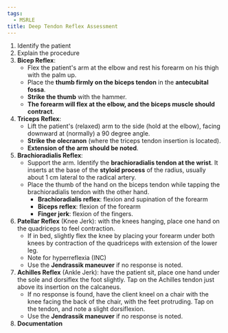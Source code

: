 ```yaml
---
tags:
  - MSRLE
title: Deep Tendon Reflex Assessment
---
```

1. Identify the patient
2. Explain the procedure
3. **Bicep Reflex**:
	- Flex the patient's arm at the elbow and rest his forearm on his thigh with the palm up.
	- Place the **thumb firmly on the biceps tendon** in the **antecubital fossa**.
	- **Strike the thumb** with the hammer.
	- **The forearm will flex at the elbow, and the biceps muscle should contract**.
4. **Triceps Reflex**:
	- Lift the patient's (relaxed) arm to the side (hold at the elbow), facing downward at (normally) a 90 degree angle.
	- **Strike the olecranon** (where the triceps tendon insertion is located).
	- **Extension of the arm should be noted**.
5. **Brachioradialis Reflex**:
	- Support the arm. Identify the **brachioradialis tendon at the wrist**. It inserts at the base of the **styloid process** of the radius, usually about 1 cm lateral to the radical artery.
	- Place the thumb of the hand on the biceps tendon while tapping the brachioradialis tendon with the other hand.
		- **Brachioradialis reflex**: flexion and supination of the forearm
		- **Biceps reflex**: flexion of the forearm
		- **Finger jerk**: flexion of the fingers.
6. **Patellar Reflex** (Knee Jerk): with the knees hanging, place one hand on the quadriceps to feel contraction.
	- If in bed, slightly flex the knee by placing your forearm under both knees by contraction of the quadriceps with extension of the lower leg.
	- Note for hyperreflexia (INC)
	- Use the **Jendrassik maneuver** if no response is noted.
7. **Achilles Reflex** (Ankle Jerk): have the patient sit, place one hand under the sole and dorsiflex the foot slightly. Tap on the Achilles tendon just above its insertion on the calcaneus.
	- If no response is found, have the client kneel on a chair with the knee facing the back of the chair, with the feet protruding. Tap on the tendon, and note a slight dorsiflexion.
	- Use the **Jendrassik maneuver** if no response is noted.
8. **Documentation**